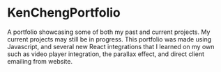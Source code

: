 # KenChengPortfolio
A portfolio showcasing some of both my past and current projects.  My current projects may still be in progress.  This portfolio was made using Javascript, and several new React integrations that I learned on my own such as video player integration,  the parallax effect, and direct client emailing from website.
